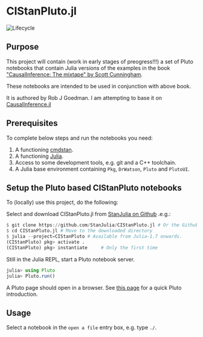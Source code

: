 # CIStanPluto.jl

![Lifecycle](https://img.shields.io/badge/lifecycle-experimental-orange.svg)<!--
![Lifecycle](https://img.shields.io/badge/lifecycle-maturing-blue.svg)
![Lifecycle](https://img.shields.io/badge/lifecycle-stable-green.svg)
![Lifecycle](https://img.shields.io/badge/lifecycle-retired-orange.svg)
![Lifecycle](https://img.shields.io/badge/lifecycle-archived-red.svg)
![Lifecycle](https://img.shields.io/badge/lifecycle-dormant-blue.svg) -->

## Purpose

This project will contain (work in early stages of preogress!!!) a set of Pluto notebooks that contain Julia versions of the examples in the book ["CausalInference: The mixtape" by Scott Cunningham](https://www.scunning.com/mixtape.html).

These notebooks are intended to be used in conjunction with above book.

It is authored by Rob J Goedman. I am attempting to base it on [CausalInference.jl](https://github.com/mschauer/CausalInference.jl)

## Prerequisites

To complete below steps and run the notebooks you need:

1. A functioning [cmdstan](https://mc-stan.org/users/interfaces/cmdstan.html).
2. A functioning [Julia](https://julialang.org/downloads/).
3. Access to some development tools, e.g. git and a C++ toolchain.
4. A Julia base environment containing `Pkg`, `DrWatson`, `Pluto` and `PlutoUI`.

## Setup the Pluto based CIStanPluto notebooks

To (locally) use this project, do the following:

Select and download CIStanPluto.jl from [StanJulia on Github](https://github.com/StanJulia/) .e.g.:
```Julia
$ git clone https://github.com/StanJulia/CIStanPluto.jl # Or the Github site options.
$ cd CIStanPluto.jl # Move to the downloaded directory
$ julia --project=CIStanPluto # Available from Julia-1.7 onwards.
(CIStanPluto) pkg> activate .
(CIStanPluto) pkg> instantiate     # Only the first time
```

Still in the Julia REPL, start a Pluto notebook server.
```Julia
julia> using Pluto
julia> Pluto.run()
```

A Pluto page should open in a browser. See [this page](https://www.juliafordatascience.com/first-steps-5-pluto/) for a quick Pluto introduction.

## Usage

Select a notebook in the `open a file` entry box, e.g. type `./`.
